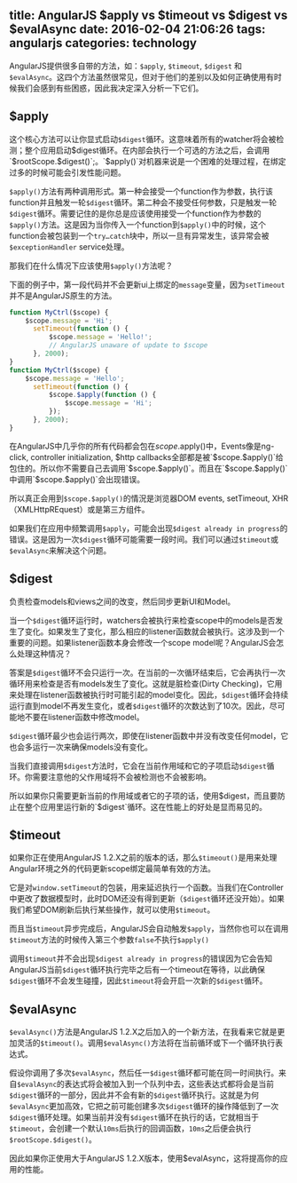 title: AngularJS $apply vs $timeout vs $digest vs $evalAsync
date: 2016-02-04 21:06:26
tags: angularjs
categories: technology
---

AngularJS提供很多自带的方法，如：`$apply`, `$timeout`, `$digest` 和 `$evalAsync`。这四个方法虽然很常见，但对于他们的差别以及如何正确使用有时候我们会感到有些困惑，因此我决定深入分析一下它们。

<!-- more -->

## $apply

这个核心方法可以让你显式启动`$digest`循环。这意味着所有的watcher将会被检测；整个应用启动$digest循环。在内部会执行一个可选的方法之后，会调用`$rootScope.$digest()`;。`$apply()`对机器来说是一个困难的处理过程，在绑定过多的时候可能会引发性能问题。

`$apply()`方法有两种调用形式。第一种会接受一个function作为参数，执行该function并且触发一轮`$digest`循环。第二种会不接受任何参数，只是触发一轮`$digest`循环。需要记住的是你总是应该使用接受一个function作为参数的`$apply()`方法。这是因为当你传入一个function到`$apply()`中的时候，这个function会被包装到一个`try…catch`块中，所以一旦有异常发生，该异常会被`$exceptionHandler` service处理。

那我们在什么情况下应该使用`$apply()`方法呢？

下面的例子中，第一段代码并不会更新ui上绑定的`message`变量，因为`setTimeout`并不是AngularJS原生的方法。


```javascript
function MyCtrl($scope) {
    $scope.message = 'Hi';
      setTimeout(function () {
          $scope.message = 'Hello!';
          // AngularJS unaware of update to $scope
      }, 2000);
}
function MyCtrl($scope) {
    $scope.message = 'Hello';
      setTimeout(function () {
          $scope.$apply(function () {
              $scope.message = 'Hi';
          });
      }, 2000);
}
```

在AngularJS中几乎你的所有代码都会包在$scope.$apply()中，Events像是ng-click, controller initialization, $http callbacks全部都是被`$scope.$apply()`给包住的。所以你不需要自己去调用`$scope.$apply()`。而且在`$scope.$apply()`中调用`$scope.$apply()`会出现错误。

所以真正会用到`$scope.$apply()`的情況是浏览器DOM events, setTimeout, XHR（XMLHttpREquest）或是第三方组件。

如果我们在应用中频繁调用`$apply`，可能会出现`$digest already in progress`的错误。这是因为一次`$digest`循环可能需要一段时间。我们可以通过`$timeout`或`$evalAsync`来解决这个问题。

## $digest

负责检查models和views之间的改变，然后同步更新UI和Model。

当一个`$digest`循环运行时，watchers会被执行来检查scope中的models是否发生了变化。如果发生了变化，那么相应的listener函数就会被执行。这涉及到一个重要的问题。如果listener函数本身会修改一个scope model呢？AngularJS会怎么处理这种情况？

答案是`$digest`循环不会只运行一次。在当前的一次循环结束后，它会再执行一次循环用来检查是否有models发生了变化。这就是脏检查(Dirty Checking)，它用来处理在listener函数被执行时可能引起的model变化。因此，`$digest`循环会持续运行直到model不再发生变化，或者`$digest`循环的次数达到了10次。因此，尽可能地不要在listener函数中修改model。

`$digest`循环最少也会运行两次，即使在listener函数中并没有改变任何model，它也会多运行一次来确保models没有变化。

当我们直接调用`$digest`方法时，它会在当前作用域和它的子项启动`$digest`循环。你需要注意他的父作用域将不会被检测也不会被影响。

所以如果你只需要更新当前的作用域或者它的子项的话，使用$digest，而且要防止在整个应用里运行新的`$digest`循环。这在性能上的好处是显而易见的。

## $timeout

如果你正在使用AngularJS 1.2.X之前的版本的话，那么`$timeout()`是用来处理Angular环境之外的代码更新scope绑定最简单有效的方法。

它是对`window.setTimeout`的包装，用来延迟执行一个函数。当我们在Controller中更改了数据模型时，此时DOM还没有得到更新（`$digest`循环还没开始）。如果我们希望DOM刷新后执行某些操作，就可以使用`$timeout`。

而且当`$timeout`异步完成后，AngularJS会自动触发`$apply`，当然你也可以在调用`$timeout`方法的时候传入第三个参数`false`不执行`$apply()`

调用`$timeout`并不会出现`$digest already in progress`的错误因为它会告知AngularJS当前`$digest`循环执行完毕之后有一个timeout在等待，以此确保`$digest`循环不会发生碰撞，因此`$timeout`将会开启一次新的`$digest`循环。

## $evalAsync

`$evalAsync()`方法是AngularJS 1.2.X之后加入的一个新方法，在我看来它就是更加灵活的`$timeout()`。调用`$evalAsync()`方法将在当前循环或下一个循环执行表达式。

假设你调用了多次`$evalAsync`，然后任一`$digest`循环都可能在同一时间执行。来自`$evalAsync`的表达式将会被加入到一个队列中去，这些表达式都将会是当前`$digest`循环的一部分，因此并不会有新的`$digest`循环执行。这就是为何`$evalAsync`更加高效，它把之前可能创建多次`$digest`循环的操作降低到了一次`$digest`循环处理。如果当前并没有`$digest`循环在执行的话，它就相当于`$timeout`，会创建一个默认`10ms`后执行的回调函数，`10ms`之后便会执行`$rootScope.$digest()`。

因此如果你正使用大于AngularJS 1.2.X版本，使用$evalAsync，这将提高你的应用的性能。